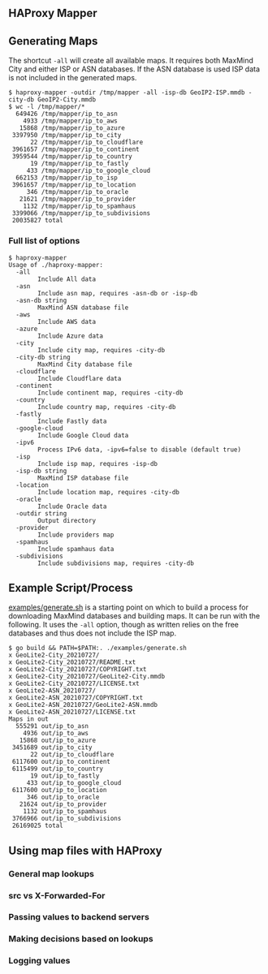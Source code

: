 ## HAProxy Mapper

## Generating Maps

The shortcut `-all` will create all available maps. It requires both MaxMind
City and either ISP or ASN databases. If the ASN database is used ISP data is
not included in the generated maps.

```console
$ haproxy-mapper -outdir /tmp/mapper -all -isp-db GeoIP2-ISP.mmdb -city-db GeoIP2-City.mmdb
$ wc -l /tmp/mapper/*
  649426 /tmp/mapper/ip_to_asn
    4933 /tmp/mapper/ip_to_aws
   15868 /tmp/mapper/ip_to_azure
 3397950 /tmp/mapper/ip_to_city
      22 /tmp/mapper/ip_to_cloudflare
 3961657 /tmp/mapper/ip_to_continent
 3959544 /tmp/mapper/ip_to_country
      19 /tmp/mapper/ip_to_fastly
     433 /tmp/mapper/ip_to_google_cloud
  662153 /tmp/mapper/ip_to_isp
 3961657 /tmp/mapper/ip_to_location
     346 /tmp/mapper/ip_to_oracle
   21621 /tmp/mapper/ip_to_provider
    1132 /tmp/mapper/ip_to_spamhaus
 3399066 /tmp/mapper/ip_to_subdivisions
 20035827 total
```

### Full list of options

```console
$ haproxy-mapper
Usage of ./haproxy-mapper:
  -all
        Include All data
  -asn
        Include asn map, requires -asn-db or -isp-db
  -asn-db string
        MaxMind ASN database file
  -aws
        Include AWS data
  -azure
        Include Azure data
  -city
        Include city map, requires -city-db
  -city-db string
        MaxMind City database file
  -cloudflare
        Include Cloudflare data
  -continent
        Include continent map, requires -city-db
  -country
        Include country map, requires -city-db
  -fastly
        Include Fastly data
  -google-cloud
        Include Google Cloud data
  -ipv6
        Process IPv6 data, -ipv6=false to disable (default true)
  -isp
        Include isp map, requires -isp-db
  -isp-db string
        MaxMind ISP database file
  -location
        Include location map, requires -city-db
  -oracle
        Include Oracle data
  -outdir string
        Output directory
  -provider
        Include providers map
  -spamhaus
        Include spamhaus data
  -subdivisions
        Include subdivisions map, requires -city-db
```

## Example Script/Process

[examples/generate.sh](examples/generate.sh) is a starting point on which to
build a process for downloading MaxMind databases and building maps. It can be
run with the following. It uses the `-all` option, though as written relies on
the free databases and thus does not include the ISP map.

```
$ go build && PATH=$PATH:. ./examples/generate.sh
x GeoLite2-City_20210727/
x GeoLite2-City_20210727/README.txt
x GeoLite2-City_20210727/COPYRIGHT.txt
x GeoLite2-City_20210727/GeoLite2-City.mmdb
x GeoLite2-City_20210727/LICENSE.txt
x GeoLite2-ASN_20210727/
x GeoLite2-ASN_20210727/COPYRIGHT.txt
x GeoLite2-ASN_20210727/GeoLite2-ASN.mmdb
x GeoLite2-ASN_20210727/LICENSE.txt
Maps in out
  555291 out/ip_to_asn
    4936 out/ip_to_aws
   15868 out/ip_to_azure
 3451689 out/ip_to_city
      22 out/ip_to_cloudflare
 6117600 out/ip_to_continent
 6115499 out/ip_to_country
      19 out/ip_to_fastly
     433 out/ip_to_google_cloud
 6117600 out/ip_to_location
     346 out/ip_to_oracle
   21624 out/ip_to_provider
    1132 out/ip_to_spamhaus
 3766966 out/ip_to_subdivisions
 26169025 total
```

## Using map files with HAProxy

### General map lookups

### src vs X-Forwarded-For

### Passing values to backend servers

### Making decisions based on lookups

### Logging values
